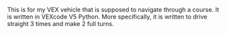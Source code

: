 This is for my VEX vehicle that is supposed to navigate through a course.
It is written in VEXcode V5 Python.
More specifically, it is written to drive straight 3 times and make 2 full turns.
